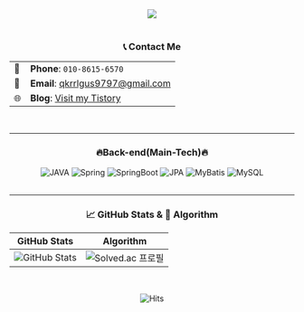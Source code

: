<div align="center">
<img src="https://capsule-render.vercel.app/api?type=soft&color=auto&height=120&section=header&text=엉덩이가%20평평해진%20백엔드%20개발자%20박기현&fontSize=30&animation=fadeIn" />
<br/><br/>

### 📞 Contact Me

|      |                           |
|------|---------------------------|
| 📱   | **Phone**: `010-8615-6570` |
| 📧   | **Email**: [qkrrlgus9797@gmail.com](mailto:qkrrlgus9797@gmail.com) |
| 🌐   | **Blog**: [Visit my Tistory](https://qkrqkrrlrl.tistory.com/) |
<br/>

---

### 🔥Back-end(Main-Tech)🔥
![JAVA](https://img.shields.io/badge/JAVA-007396?style=for-the-badge&logo=java&logoColor=white)
![Spring](https://img.shields.io/badge/Spring-6DB33F?style=for-the-badge&logo=Spring&logoColor=white)
![SpringBoot](https://img.shields.io/badge/SpringBoot-6DB33F?style=for-the-badge&logo=SpringBoot&logoColor=white)
![JPA](https://img.shields.io/badge/JPA-59666C?style=for-the-badge&logo=Hibernate&logoColor=white)
![MyBatis](https://img.shields.io/badge/MyBatis-FF0000?style=for-the-badge&logo=MyBatis&logoColor=white)
![MySQL](https://img.shields.io/badge/MySQL-4479A1?style=for-the-badge&logo=mysql&logoColor=white)
<br/><br/>

---

### 📈 GitHub Stats & 👑 Algorithm
| GitHub Stats | Algorithm |
| --- | --- |
| ![GitHub Stats](https://github-readme-stats.vercel.app/api?username=qkrrlgus114&theme=graywhite&show_icons=true) | ![Solved.ac 프로필](http://mazassumnida.wtf/api/v2/generate_badge?boj=esu08259) |
<br/>

![Hits](https://hits.seeyoufarm.com/api/count/incr/badge.svg?url=https%3A%2F%2Fgithub.com%2Fqkrrlgus114%2Fhit-counter&count_bg=%236C8AD1&title_bg=%23000000&icon=github.svg&icon_color=%23E1CCCC&title=Welcome&edge_flat=false)
</div>
